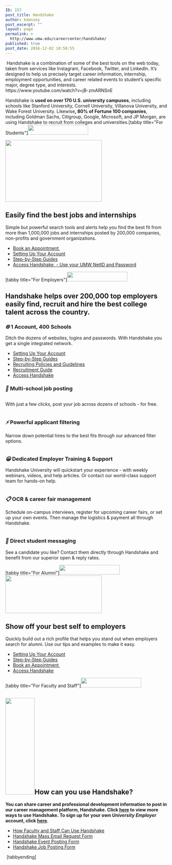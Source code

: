 ```yaml
---
ID: 157
post_title: Handshake
author: kdanzey
post_excerpt: ""
layout: page
permalink: >
  http://www.umw.edu/careercenter/handshake/
published: true
post_date: 2016-12-02 10:58:55
---
```

<div class="content-main"> Handshake is a combination of some of the best tools on the web today, taken from services like Instagram, Facebook, Twitter, and LinkedIn. It’s designed to help us precisely target career information, internship, employment opportunities, and career related events to student’s specific major, degree type, and interests.</div>
https://www.youtube.com/watch?v=jB-zmARNSnE
<div class="content-main">

Handshake is<strong> used on over 170 U.S. university campuses</strong>, including schools like Stanford University, Cornell University, Villanova University, and Wake Forest University. Likewise<strong>, 80% of Fortune 100 companies</strong>, including Goldman Sachs, Citigroup, Google, Microsoft, and JP Morgan, are using Handshake to recruit from colleges and universities.[tabby title="For Students"]<a href="http://www.umw.edu/careercenter/wp-content/uploads/sites/41/2016/12/hs-logo-primary-sm.png"><img class="alignnone size-full wp-image-402" src="http://www.umw.edu/careercenter/wp-content/uploads/sites/41/2016/12/hs-logo-primary-sm.png" alt="" width="188" height="30" /></a>

<a href="http://www.umw.edu/careercenter/wp-content/uploads/sites/41/2016/12/students.png"><img class="size-medium wp-image-176 alignright" src="http://www.umw.edu/careercenter/wp-content/uploads/sites/41/2016/12/students-300x192.png" alt="" width="300" height="192" /></a>
<h2 class="header header--bold">Easily find the best jobs and internships</h2>
<p class="students__highlight-details-text">Simple but powerful search tools and alerts help you find the best fit from more than 1,000,000 jobs and internships posted by 200,000 companies, non-profits and government organizations.</p>

<ul>
 	<li><a href="https://support.joinhandshake.com/hc/en-us/articles/219133257-How-do-I-request-an-appointment-">Book an Appointment </a></li>
 	<li><a href="https://support.joinhandshake.com/hc/en-us/sections/204202108-Getting-Started">Setting Up Your Account</a></li>
 	<li><a href="https://support.joinhandshake.com/hc/en-us/categories/202711128-Student-Alumni">Step-by-Step Guides</a></li>
 	<li><a href="https://umw.joinhandshake.com/login">Access Handshake  - Use your UMW NetID and Password</a></li>
</ul>
</div>
<div class="content-main"><section class="info-section">[tabby title="For Employers"]<a href="http://www.umw.edu/careercenter/wp-content/uploads/sites/41/2016/12/hs-logo-primary-sm.png"><img class="alignnone size-full wp-image-402" src="http://www.umw.edu/careercenter/wp-content/uploads/sites/41/2016/12/hs-logo-primary-sm.png" alt="" width="188" height="30" /></a></section>
<h2 class="info-section">Handshake helps over 200,000 top employers easily find, recruit and hire the best college talent across the country.</h2>
<h3 class="header header--bold"><i class="emoji__container emoji--network">🌐</i> 1 Account, 400 Schools</h3>
<p class="recruiters__highlight-details">Ditch the dozens of websites, logins and passwords. With Handshake you get a single integrated network.</p>

<ul>
 	<li><a href="https://support.joinhandshake.com/hc/en-us/articles/115011431228-Employers-Getting-Started">Setti</a><a href="https://support.joinhandshake.com/hc/en-us/articles/115011431228-Employers-Getting-Started">ng Up Your Account</a></li>
 	<li><a href="https://support.joinhandshake.com/hc/en-us/categories/202707307-Employer">Step-by-Step G</a><a href="https://support.joinhandshake.com/hc/en-us/categories/202707307-Employer">uides</a></li>
 	<li><a href="https://www.umw.edu/careercenter/employers/policies-guidelines/">Recruiting Policies and Guidelines</a></li>
 	<li><a href="http://www.umw.edu/careercenter/wp-content/uploads/sites/41/2017/08/UMW-Employer-Packet.pdf">Recruitment Guide</a></li>
 	<li><a href="https://umw.joinhandshake.com/register">Access Handshake</a></li>
</ul>
<h3><i class="emoji__container emoji--pin">📌</i> Multi-school job posting</h3>
<section>
<div class="recruiters__highlights-list">
<div class="row">
<div class="small-12 medium-6 columns">
<div class="recruiters__highlight">
<p class="recruiters__highlight-details">With just a few clicks, post your job across dozens of schools - for free.</p>

</div>
</div>
<div class="small-12 medium-6 columns">
<div class="recruiters__highlight">
<h3 class="header header--bold"><i class="emoji__container emoji--bolt">⚡️</i> Powerful applicant filtering</h3>
<p class="recruiters__highlight-details">Narrow down potential hires to the best fits through our advanced filter options.</p>

</div>
</div>
</div>
<div class="row">
<div class="small-12 medium-6 columns">
<div class="recruiters__highlight">
<h3 class="header header--bold"><i class="emoji__container emoji--smile">😀</i> Dedicated Employer Training &amp; Support</h3>
<p class="recruiters__highlight-details">Handshake University will quickstart your experience - with weekly webinars, videos, and help articles. Or contact our world-class support team for hands-on help.</p>

</div>
</div>
<div class="small-12 medium-6 columns">
<div class="recruiters__highlight">
<h3 class="header header--bold"><i class="emoji__container emoji--clipboard">📋</i> OCR &amp; career fair management</h3>
<p class="recruiters__highlight-details">Schedule on-campus interviews, register for upcoming career fairs, or set up your own events. Then manage the logistics &amp; payment all through Handshake.</p>

</div>
</div>
</div>
<div class="row">
<div class="small-12 medium-6 columns">
<div class="recruiters__highlight">
<h3 class="header header--bold"><i class="emoji__container emoji--message">💬</i> Direct student messaging</h3>
<p class="recruiters__highlight-details">See a candidate you like? Contact them directly through Handshake and benefit from our superior open &amp; reply rates.</p>

</div>
</div>
<div class="small-12 medium-6 columns"></div>
</div>
</div>
</section><section></section><section class="info-section">[tabby title="For Alumni"]<a href="http://www.umw.edu/careercenter/wp-content/uploads/sites/41/2016/12/hs-logo-primary-sm.png"><img class="alignnone size-full wp-image-402" src="http://www.umw.edu/careercenter/wp-content/uploads/sites/41/2016/12/hs-logo-primary-sm.png" alt="" width="188" height="30" /></a></section><section><a href="http://www.umw.edu/careercenter/wp-content/uploads/sites/41/2016/12/umwLogoNew.png"><img class="size-medium wp-image-390 alignright" src="http://www.umw.edu/careercenter/wp-content/uploads/sites/41/2016/12/umwLogoNew-300x117.png" alt="" width="300" height="117" /></a></section>
<h2 class="info-section">Show off your best self to employers</h2>
<p class="info-section">Quickly build out a rich profile that helps you stand out when employers search for alumni. Use our tips and examples to make it easy.</p>

<ul>
 	<li class="info-section"><a href="https://support.joinhandshake.com/hc/en-us/sections/204202108-Getting-Started">Setting Up Your Account</a></li>
 	<li class="info-section"><a href="https://support.joinhandshake.com/hc/en-us/categories/202711128-Student-Alumni">Step-by-Step Guides</a></li>
 	<li><a href="https://support.joinhandshake.com/hc/en-us/articles/219133257-How-do-I-request-an-appointment-">Book an Appointment </a></li>
 	<li class="info-section"><a href="https://umw.joinhandshake.com/register">Access Handshake</a></li>
</ul>
<section></section><section class="info-section">[tabby title="For Faculty and Staff"]<a href="http://www.umw.edu/careercenter/wp-content/uploads/sites/41/2016/12/hs-logo-primary-sm.png"><img class="alignnone size-full wp-image-402" src="http://www.umw.edu/careercenter/wp-content/uploads/sites/41/2016/12/hs-logo-primary-sm.png" alt="" width="188" height="30" /></a></section>
<h2><a href="http://www.umw.edu/careercenter/wp-content/uploads/sites/41/2017/04/handshake-user-avatar-2-1.png"><img class="size-medium wp-image-276 alignright" src="http://www.umw.edu/careercenter/wp-content/uploads/sites/41/2017/04/handshake-user-avatar-2-1-91x300.png" alt="" width="91" height="300" /></a>How can you use Handshake?</h2>
<section><strong>You can share career and professional development information to post in our career management platform, Handshake. Click <a href="https://support.joinhandshake.com/hc/en-us/articles/218692718">here</a> to view more ways to use Handshake. To sign up for your own <em>University Employer</em> account, click <a href="https://umw.joinhandshake.com/register?user_type=Employers&amp;employer_invite_token=B4xnvUReiRpHCcPm1VdMPPY1Q5JOdJcT">here</a>. </strong>
<ul>
 	<li><section class="info-section"><a href="https://www.umw.edu/careercenter/handshake/can-faculty-staff-use-handshake/">How Faculty and Staff Can Use Handshake</a></section><section></section></li>
 	<li><a href="https://forms.office.com/Pages/ResponsePage.aspx?id=E8mlZpm3iEqGBkHQQRdiZyBQSwVj8FlJrNwdK142-_dUQzVOT01NT1RVR0hSV1A3QjlZR084UEQ2QS4u">Handshake Mass Email Request Form</a></li>
 	<li><a href="https://forms.office.com/Pages/ResponsePage.aspx?id=E8mlZpm3iEqGBkHQQRdiZyBQSwVj8FlJrNwdK142-_dUMFQ3QVYxOFRYVjVKSUQwMk9QWlQ0S0pMQy4u">Handshake Event Posting Form</a></li>
 	<li><a href="https://forms.office.com/Pages/ResponsePage.aspx?id=E8mlZpm3iEqGBkHQQRdiZyBQSwVj8FlJrNwdK142-_dUOTNRWDhDMlpEMUkxMVQ5UVNZQ0ZUUEdHUS4u">Handshake Job Posting Form</a></li>
</ul>
</section><section class="info-section"> [tabbyending]</section><section></section></div>